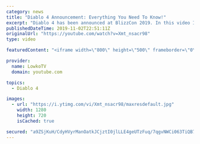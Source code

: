 ```yaml
---
category: news
title: "Diablo 4 Announcement: Everything You Need To Know!"
excerpt: "Diablo 4 has been announced at BlizzCon 2019. In this video I go over everything you need to know about this upcoming Blizzard Entertainment game."
publishedDateTime: 2019-11-02T22:51:11Z
originalUrl: "https://youtube.com/watch?v=Xmt_nsacr98"
type: video

featuredContent: "<iframe width=\"800\" height=\"500\" frameborder=\"0\" src=\"https://www.youtube.com/embed/Xmt_nsacr98\" allow=\"accelerometer; autoplay; encrypted-media; gyroscope; picture-in-picture\" allowfullscreen></iframe>"

provider:
  name: LowkoTV
  domain: youtube.com

topics:
  - Diablo 4

images:
  - url: "https://i.ytimg.com/vi/Xmt_nsacr98/maxresdefault.jpg"
    width: 1280
    height: 720
    isCached: true

secured: "a9ZSjKuH/CdyHVyrManOatkJCjztI0jlLLE4geUTzFuq/7qgvNWCi063TiQB7/Luq4uZruBiBFd1vx71M3/NNFA0vX9NjmpxfaFVMn+Ggo4JfWTNnDzmyLoAfzdUsXb6ti1QI4K2PECnF5klGG9F16yMaVd/6rWQyz23XexIe2n2IihwVLoMmT6ZpAArDOMnyq+Xz1YhgTCFeOhtwnw6/EetdAeHr2pbp9jx5uMvkJRqCUHXMUYHn71VXpRubcrfDAYwqZN7Tkai1udNZWPv5hMDZ4dYOFsFaWGzLHMLen7ql7ye5OYTRyQbENR5280kInn2ibi1ZRFprAIhFv2PLY/dWLV0nBbKzYdIcDljCvGvSonVsbM303DKmvsG9PY6fhEMwdoj454cV7AQ8k5AdjW8TWvjAQv0u1m1qHQRq9KHIKFvSNLFIA1IP/BQT9OC;SeR4sXBcp/1Mvx8fvufBZA=="
---
```



